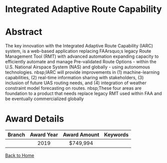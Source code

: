 
Integrated Adaptive Route Capability
====================================

# Abstract


The key innovation with the Integrated Adaptive Route Capability (IARC) system, is a web-based application replacing FAArsquo;s legacy Route Management Tool (RMT) with advanced automation expanding capacity to efficiently automate and manage Pre-validated Route Options - within the U.S. National Airspace System (NAS) and globally - using autonomous technologies. nbsp;IARC will provide improvements in (1) machine-learning capabilities, (2) real-time information sharing with stakeholders, (3) inclusion of future UAS routing needs, and (4) integration of weather constraint model forecasting on routes. nbsp;These four areas are foundation to a product that needs replace legacy RMT used within FAA and be eventually commercialized globally  

# Award Details

|Branch|Award Year|Award Amount|Keywords|
| :---: | :---: | :---: | :---: |
||2019|$749,994||
  
  


[Back to Home](https://github.com/chrischow/dod_sbir_awards/JT/#470)